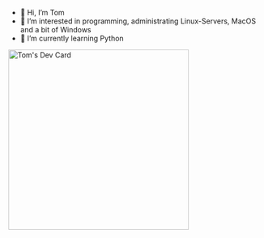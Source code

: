 - 👋 Hi, I’m Tom
- 👀 I’m interested in programming, administrating Linux-Servers, MacOS and a bit of Windows
- 🌱 I’m currently learning Python

<a href="https://app.daily.dev/tom90"><img src="https://api.daily.dev/devcards/v2/4cz85hethHZSpT3NnRXu0.png?r=0us" width="356" alt="Tom's Dev Card"/></a>

<!---
TomB2001/TomB2001 is a ✨ special ✨ repository because its `README.md` (this file) appears on your GitHub profile.
You can click the Preview link to take a look at your changes.
--->
